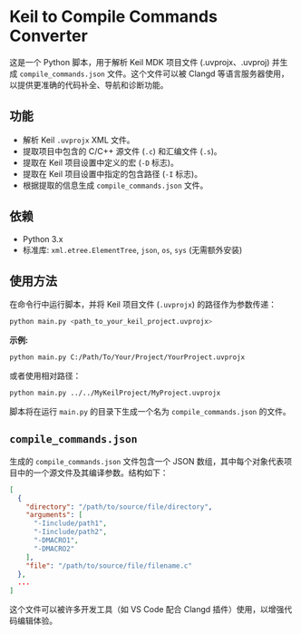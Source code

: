 # Keil to Compile Commands Converter

这是一个 Python 脚本，用于解析 Keil MDK 项目文件 (.uvprojx、.uvproj) 并生成 `compile_commands.json` 文件。这个文件可以被 Clangd 等语言服务器使用，以提供更准确的代码补全、导航和诊断功能。

## 功能

*   解析 Keil `.uvprojx` XML 文件。
*   提取项目中包含的 C/C++ 源文件 (`.c`) 和汇编文件 (`.s`)。
*   提取在 Keil 项目设置中定义的宏 (`-D` 标志)。
*   提取在 Keil 项目设置中指定的包含路径 (`-I` 标志)。
*   根据提取的信息生成 `compile_commands.json` 文件。

## 依赖

*   Python 3.x
*   标准库: `xml.etree.ElementTree`, `json`, `os`, `sys` (无需额外安装)

## 使用方法

在命令行中运行脚本，并将 Keil 项目文件 (`.uvprojx`) 的路径作为参数传递：

```bash
python main.py <path_to_your_keil_project.uvprojx>
```

**示例:**

```bash
python main.py C:/Path/To/Your/Project/YourProject.uvprojx
```

或者使用相对路径：

```bash
python main.py ../../MyKeilProject/MyProject.uvprojx
```

脚本将在运行 `main.py` 的目录下生成一个名为 `compile_commands.json` 的文件。

## `compile_commands.json`

生成的 `compile_commands.json` 文件包含一个 JSON 数组，其中每个对象代表项目中的一个源文件及其编译参数。结构如下：

```json
[
  {
    "directory": "/path/to/source/file/directory",
    "arguments": [
      "-Iinclude/path1",
      "-Iinclude/path2",
      "-DMACRO1",
      "-DMACRO2"
    ],
    "file": "/path/to/source/file/filename.c"
  },
  ...
]
```

这个文件可以被许多开发工具（如 VS Code 配合 Clangd 插件）使用，以增强代码编辑体验。